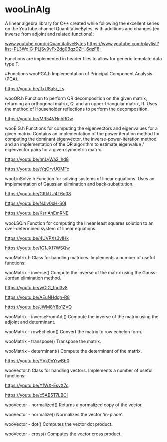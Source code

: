 # wooLinAlg
A linear algebra library for C++ created while following the excellent series on the YouTube channel QuantitativeBytes, with additions and changes (ex inverse from adjoint and related functions):

www.youtube.com/c/QuantitativeBytes
https://www.youtube.com/playlist?list=PL3WoIG-PLjSv9vFx2dg0BqzDZH_6qzF8-

Functions are implemented in header files to allow for generic template data type T.

#Functions
wooPCA.h
Implementation of Principal Component Analysis (PCA).

https://youtu.be/ifxUSa5r_Ls

wooQR.h
Function to perform QR decomposition on the given matrix, returning an orthogonal matrix, Q, and an upper-triangular matrix, R. Uses the method of Householder reflections to perform the decomposition.

https://youtu.be/MR54VHqhROw

wooEIG.h
Functions for computing the eigenvectors and eigenvalues for a given matrix. Contains an implementation of the power iteration method for computing the dominant eigenvector, the inverse-power-iteration method and an implementation of the QR algorithm to estimate eigenvalue / eigenvector pairs for a given symmetric matrix.

https://youtu.be/hnLyWa2_hd8

https://youtu.be/tYqOrvUOMFc

wooLinSolve.h
Function for solving systems of linear equations. Uses an implementation of Gaussian elimination and back-substitution.

https://youtu.be/GKkUU4T6o08

https://youtu.be/NJIv0xH-S0I

https://youtu.be/KsrlAnEmRNE

wooLSQ.h
Function for computing the linear least squares solution to an over-determined system of linear equations.

https://youtu.be/4UVPXs3vIHk

https://youtu.be/fG1JXf7WSQw

wooMatrix.h
Class for handling matrices. Implements a number of useful functions:

wooMatrix - inverse()
Compute the inverse of the matrix using the Gauss-Jordan elimination method.

https://youtu.be/wOlG_fnd3v8

https://youtu.be/AEuNHdgn-R8

https://youtu.be/JWM8Y8b1ZVQ

wooMatrix - inverseFromAdj()
Compute the inverse of the matrix using the adjoint and determinant.

wooMatrix - rowEchelon()
Convert the matrix to row echelon form.

wooMatrix - transpose()
Transpose the matrix.

wooMatrix - determinant()
Compute the determinant of the matrix.

https://youtu.be/YVk0nYrwBb0

wooVector.h
Class for handling vectors. Implements a number of useful functions:

https://youtu.be/YfWX-EsvX7c

https://youtu.be/c5AB5T7LBCI

wooVector - normalized()
Returns a normalized copy of the vector.

wooVector - normalize()
Normalizes the vector 'in-place'.

wooVector - dot()
Computes the vector dot product.

wooVector - cross()
Computes the vector cross product.
